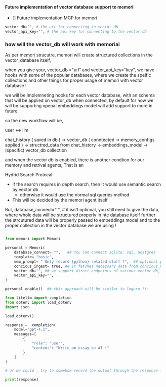 #### Future implementation of vector database support to memori 


- [] Future implementation MCP for memori 

```py
vector_db="", # the url for connecting to vector db
vector_api_key="", # the api key for connecting to the vector db
```

### how will the vector_db will work with memoriai

As per memori strucutre, memori will create structured collections in the vector_database itself,

when you give your, vector_db ="url" and vector_api_key="key", we have hooks with some of the popular databases, where we create the speific collections and other things for proper usage of memori with vector database !

we will be implemneting hooks for each vector database, with an schema that will be applied on vector_db when connected, by default for now we will be supporting openai embeddings model will add support to more in future.

so the new workflow will be, 

user <-> llm

chat_history ( saved in db ) -> vector_db ( conntected -> memory_configs applied ) -> structred_data from chat_history -> embeddings_model -> (specific) vector_db collection 



and when the vector db is enabled, there is another condtion for our memory and retrival agents, 
That is an

Hydrid Search Protocal
- if the search requires in depth search, then it would use semantic search by vector db
    - otherwise it would use the normal sql queries method  
- This will be decided by the memori agent itself


But, database_connect=" ",   # it isn't optional, you still need to give the data, where whole data will be structured properly in hte database itself
further the strcutured data will be properly passed to embeddings model and to the proper collection in the vector database we are using !



```py

from memori import Memori

personal = Memori(
    database_connect= "",   ## You can connect sqlite, sql, postgres
    template= "basic",
    mem_prompt= " Only record {python} related stuff !",  ## optional parameter
    concious_ingest= true, ## It fetches necessary data from concious_memory, rules !!!
    vector_db="", ## we support direct endpoints of various vector db, 
    vector_api_key="",
)

personal.enable()  ## this approach will be similar to loguru !!!

from litellm import completion
from dotenv import load_dotenv
import json

load_dotenv()

response =  completion(
    model="gpt-4.1",
    messages=[
        {
            "role": "user",
            "content": "Write an essay on AI !"
        }
    ]
)

# or we could , try to somehow record the output through the response format !!

print(response)
```